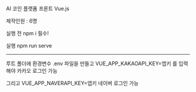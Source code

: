 AI 코인 플랫폼 프론트 Vue.js

제작인원 : 6명

실행 전 npm i 필수!

실행 npm run serve

---

루트 폴더에 환경변수 .env 파일을 만들고 VUE_APP_KAKAOAPI_KEY=앱키 를 입력해야 카카오 로그인 가능

그리고 VUE_APP_NAVERAPI_KEY=앱키 네이버 로그인 가능
